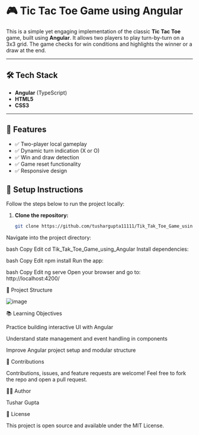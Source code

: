 # 🎮 Tic Tac Toe Game using Angular

This is a simple yet engaging implementation of the classic **Tic Tac Toe** game, built using **Angular**. It allows two players to play turn-by-turn on a 3x3 grid. The game checks for win conditions and highlights the winner or a draw at the end.

---

## 🛠️ Tech Stack

- **Angular** (TypeScript)
- **HTML5**
- **CSS3**

---

## 🚀 Features

- ✅ Two-player local gameplay
- ✅ Dynamic turn indication (X or O)
- ✅ Win and draw detection
- ✅ Game reset functionality
- ✅ Responsive design


## 🔧 Setup Instructions

Follow the steps below to run the project locally:

1. **Clone the repository:**

   ```bash
   git clone https://github.com/tushargupta11111/Tik_Tak_Toe_Game_using_Angular.git
Navigate into the project directory:

bash
Copy
Edit
cd Tik_Tak_Toe_Game_using_Angular
Install dependencies:

bash
Copy
Edit
npm install
Run the app:

bash
Copy
Edit
ng serve
Open your browser and go to:
http://localhost:4200/

📂 Project Structure

![image](https://github.com/user-attachments/assets/37da223b-a67e-496c-996c-1e10c9e46e1a)

📚 Learning Objectives

Practice building interactive UI with Angular

Understand state management and event handling in components

Improve Angular project setup and modular structure

🙌 Contributions

Contributions, issues, and feature requests are welcome!
Feel free to fork the repo and open a pull request.

🧑‍💻 Author

Tushar Gupta

📄 License

This project is open source and available under the MIT License.


